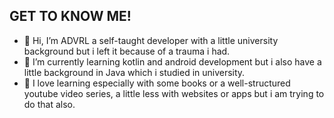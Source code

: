 ## GET TO KNOW ME!
- 👋 Hi, I’m ADVRL a self-taught developer with a little university background but i left it because of a trauma i had.
- 🌱 I’m currently learning kotlin and android development but i also have a little background in Java which i studied in university.
- 🥰 I love learning especially with some books or a well-structured youtube video series, a little less with websites or apps but i am trying to do that also.
